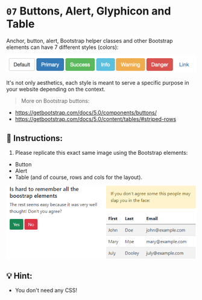 # `07` Buttons, Alert, Glyphicon and Table

Anchor, button, alert, Bootstrap helper classes and other Bootstrap elements can have 7 different styles (colors):

![Example Image](../../.learn/assets/1509928954908_13250fe20b6f2ee9e37d18053e1a56fa.png?raw=true)


It's not only aesthetics, each style is meant to serve a specific purpose in your website depending on the context.

> More on Bootstrap buttons:

- https://getbootstrap.com/docs/5.0/components/buttons/
- https://getbootstrap.com/docs/5.0/content/tables/#striped-rows

## 📝 Instructions:

1. Please replicate this exact same image using the Bootstrap elements: 

- Button
- Alert 
- Table (and of course, rows and cols for the layout).

![Example Image](../../.learn/assets/1509928996281_e5796b115653b0ecb1028ad585b7ff8b.png?raw=true)

## 💡 Hint:

+ You don't need any CSS!

